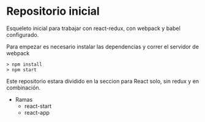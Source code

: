 # Repositorio inicial

Esqueleto inicial para trabajar con react-redux, con webpack y babel configurado.

Para empezar es necesario instalar las dependencias y correr el servidor de webpack

```
> npm install
> npm start
```

Este repositorio estara dividido en la seccion para React solo, sin redux y en combinación.

* Ramas
  * react-start
  * react-app
